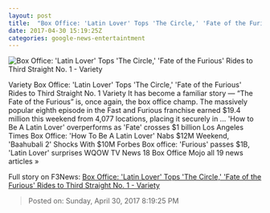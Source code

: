 ```yaml
---
layout: post
title:  "Box Office: 'Latin Lover' Tops 'The Circle,' 'Fate of the Furious' Rides to Third Straight No. 1 - Variety"
date: 2017-04-30 15:19:25Z
categories: google-news-entertaintment
---
```


![Box Office: 'Latin Lover' Tops 'The Circle,' 'Fate of the Furious' Rides to Third Straight No. 1 - Variety](http://pmcvariety.files.wordpress.com/2017/04/how-to-be-a-latin-lover.jpg?w=1000&h=563&crop=1)

Variety Box Office: 'Latin Lover' Tops 'The Circle,' 'Fate of the Furious' Rides to Third Straight No. 1 Variety It has become a familiar story — “The Fate of the Furious” is, once again, the box office champ. The massively popular eighth episode in the Fast and Furious franchise earned $19.4 million this weekend from 4,077 locations, placing it securely in ... 'How to Be A Latin Lover' overperforms as 'Fate' crosses $1 billion Los Angeles Times Box Office: 'How To Be A Latin Lover' Nabs $12M Weekend, 'Baahubali 2' Shocks With $10M Forbes Box office: 'Furious' passes $1B, 'Latin Lover' surprises WQOW TV News 18 Box Office Mojo all 19 news articles »


Full story on F3News: [Box Office: 'Latin Lover' Tops 'The Circle,' 'Fate of the Furious' Rides to Third Straight No. 1 - Variety](http://www.f3nws.com/n/q4zeqH)

> Posted on: Sunday, April 30, 2017 8:19:25 PM
